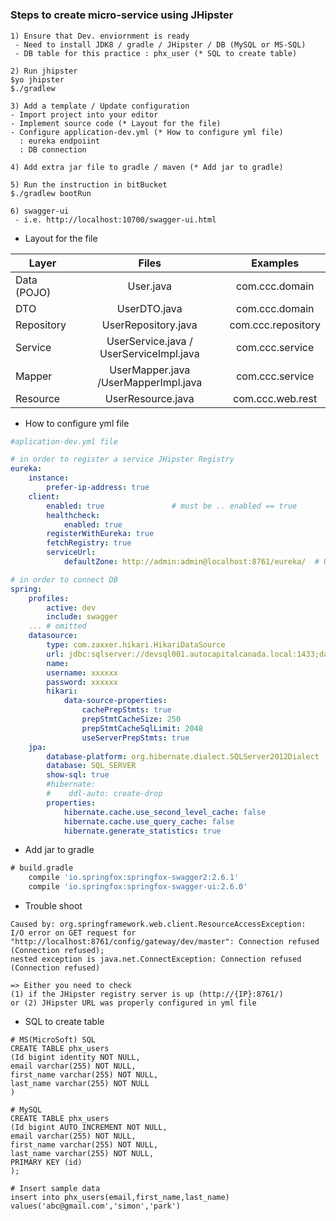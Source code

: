 
#

### Steps to create micro-service using JHipster

```
1) Ensure that Dev. enviornment is ready
 - Need to install JDK8 / gradle / JHipster / DB (MySQL or MS-SQL)
 - DB table for this practice : phx_user (* SQL to create table)
 
2) Run jhipster
$yo jhipster
$./gradlew

3) Add a template / Update configuration
- Import project into your editor 
- Implement source code (* Layout for the file)
- Configure application-dev.yml (* How to configure yml file)
  : eureka endpoiint
  : DB connection

4) Add extra jar file to gradle / maven (* Add jar to gradle)

5) Run the instruction in bitBucket
$./gradlew bootRun

6) swagger-ui
 - i.e. http://localhost:10700/swagger-ui.html

```

* Layout for the file 

| Layer       | Files         | Examples|
| ------------- |:-------------:| :-------------:| 
| Data (POJO) | User.java  | com.ccc.domain | 
| DTO | UserDTO.java    | com.ccc.domain | 
| Repository      | UserRepository.java     | com.ccc.repository |
|Service     |  UserService.java / UserServiceImpl.java    |com.ccc.service | 
| Mapper | UserMapper.java /UserMapperImpl.java     | com.ccc.service | 
| Resource      |  UserResource.java  | com.ccc.web.rest|


* How to configure yml file 
```yml
#aplication-dev.yml file 

# in order to register a service JHipster Registry
eureka:
    instance:
        prefer-ip-address: true
    client:
        enabled: true               # must be .. enabled == true
        healthcheck:
            enabled: true
        registerWithEureka: true
        fetchRegistry: true
        serviceUrl:
            defaultZone: http://admin:admin@localhost:8761/eureka/  # Update defaultZone accordingly

# in order to connect DB
spring:
    profiles:
        active: dev
        include: swagger
    ... # omitted
    datasource:
        type: com.zaxxer.hikari.HikariDataSource
        url: jdbc:sqlserver://devsql001.autocapitalcanada.local:1433;databaseName=cccdev03;
        name:
        username: xxxxxx
        password: xxxxxx
        hikari:
            data-source-properties:
                cachePrepStmts: true
                prepStmtCacheSize: 250
                prepStmtCacheSqlLimit: 2048
                useServerPrepStmts: true
    jpa:
        database-platform: org.hibernate.dialect.SQLServer2012Dialect
        database: SQL_SERVER
        show-sql: true
        #hibernate:
        #    ddl-auto: create-drop
        properties:
            hibernate.cache.use_second_level_cache: false
            hibernate.cache.use_query_cache: false
            hibernate.generate_statistics: true            
```

* Add jar to gradle
```gradle
# build.gradle
    compile 'io.springfox:springfox-swagger2:2.6.1'
    compile 'io.springfox:springfox-swagger-ui:2.6.0'
```

* Trouble shoot 
```
Caused by: org.springframework.web.client.ResourceAccessException: 
I/O error on GET request for "http://localhost:8761/config/gateway/dev/master": Connection refused (Connection refused);
nested exception is java.net.ConnectException: Connection refused (Connection refused)

=> Either you need to check 
(1) if the JHipster registry server is up (http://{IP}:8761/)
or (2) JHipster URL was properly configured in yml file
```

* SQL to create table
```mysql
# MS(MicroSoft) SQL
CREATE TABLE phx_users
(Id bigint identity NOT NULL,
email varchar(255) NOT NULL,
first_name varchar(255) NOT NULL,
last_name varchar(255) NOT NULL
)

# MySQL
CREATE TABLE phx_users
(Id bigint AUTO_INCREMENT NOT NULL,
email varchar(255) NOT NULL,
first_name varchar(255) NOT NULL,
last_name varchar(255) NOT NULL,
PRIMARY KEY (id)
);

# Insert sample data
insert into phx_users(email,first_name,last_name) values('abc@gmail.com','simon','park')

```
